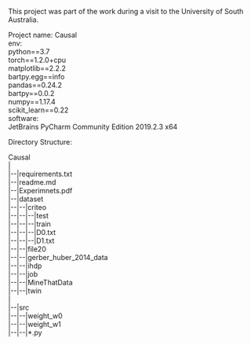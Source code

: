 This project was part of the work during a visit to the University of South Australia.

Project name: Causal  
env:  
	python==3.7  
	torch==1.2.0+cpu  
	matplotlib==2.2.2  
	bartpy.egg==info  
	pandas==0.24.2  
	bartpy==0.0.2  
	numpy==1.17.4  
	scikit_learn==0.22  
software:  
	JetBrains PyCharm Community Edition 2019.2.3 x64  

Directory Structure:  
	  
Causal  
|  
|--|requirements.txt  
|--|readme.md  
|--|Experimnets.pdf  
|--|dataset  
|--|--|criteo  
|--|--|--|test  
|--|--|--|train  
|--|--|--|D0.txt  
|--|--|--|D1.txt  
|--|--|file20   
|--|--|gerber_huber_2014_data  
|--|--|ihdp  
|--|--|job  
|--|--|MineThatData  
|--|--|twin  
|  
|--|src  
|--|--|weight_w0  
|--|--|weight_w1  
|--|--|*.py  
  

		
